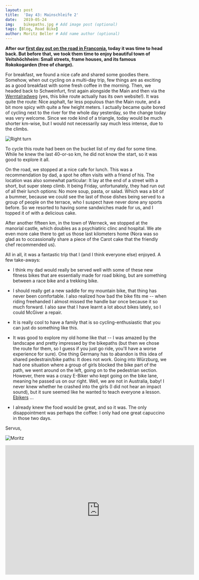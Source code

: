 ```yaml
---
layout: post
title:  'Day 43: Mainschleife 2'
date:   2019-05-24
img:    bikepaths.jpg # Add image post (optional)
tags: [Blog, Road Bike]
author: Moritz Beller # Add name author (optional)
---
```


**After our [first day out on the road in Franconia](/family1), today
  it was time to head back. But before that, we took them time to
  enjoy beautiful town of Veitshöchheim: Small streets, frame houses,
  and its famous Rokokogarden (free of charge).**

For breakfast, we found a nice cafe and shared some goodies
there. Somehow, when out cycling on a multi-day trip, few things are
as exciting as a good breakfast with some fresh coffee in the
morning. Then, we headed back to Schweinfurt, first again alongside
the Main and then via the [Werntalradweg](https://www.wernradweg.de)
(yes, this bike route actually has its own website!). It was quite the
route: Nice asphalt, far less populous than the Main route, and a bit
more spicy with quite a few height meters. I actually became quite
bored of cycling next to the river for the whole day yesterday, so the
change today was very welcome. Since we rode kind of a triangle, today
would be much shorter km-wise, but I would not necessarily say much
less intense, due to the climbs.

![Right turn]({{site.baseurl}}/assets/img/bikepath.jpg)

To cycle this route had been on the bucket list of my dad for some
time. While he knew the last 40-or-so km, he did not know the start,
so it was good to explore it all.

On the road, we stopped at a nice cafe for lunch. This was a
recommendation by dad, a spot he often visits with a friend of
his. The location was also somewhat particular: It lay at the end of a
street with a short, but super steep climb. It being Friday,
unfortunately, they had run out of all their lunch options: No more
soup, pasta, or salad. Which was a bit of a bummer, because we could
see the last of those dishes being served to a group of people on the
terrace, who I suspect have never done any sports before. So we
resorted to having some sandwiches made for us, and I topped it of
with a delicious cake.

After another fifteen km, in the town of Werneck, we stopped at the
manorial castle, which doubles as a psychiatiric clinc and
hospital. We ate even more cake there to get us those last kilometers
home (Nora was so glad as to occassionally share a piece of the Carot
cake that the friendly chef recommended us).

All in all, it was a fantastic trip that I (and I think everyone else)
enjoyed. A few take-aways:

- I think my dad would really be served well with some of these new
  fitness bikes that are essentially made for road biking, but are
  something between a race bike and a trekking bike.

- I should really get a new saddle for my mountain bike, that thing
has never been comfortable. I also realized how bad the bike fits me
-- when riding freehanded I almost missed the handle bar once because
it so much forward. I also saw that I have learnt a lot about bikes
lately, so I could McGiver a repair.

- It is really cool to have a family that is so cycling-enthusiastic
  that you can just do something like this.

- It was good to explore my old home like that -- I was amazed by the
  landscape and pretty impressed by the bikepaths (but then we chose
  the route for them, so I guess if you just go ride, you'll have a
  worse experience for sure). One thing Germany has to abandon is this
  idea of shared pedestrain/bike paths: It does not work. Going into
  Würzburg, we had one situation where a group of girls blocked the
  bike part of the path, we went around on the left, going on to the
  pedestrian section. However, there was a crazy E-Biker who kept
  going on the bike lane, meaning he passed us on our right. Well, we
  are not in Australia, baby! I never knew whether he crashed into the
  girls (I did not hear an impact sound), but it sure seemed like he
  wanted to teach everyone a lesson. [Ebikers](/intervals2) ...

- I already knew the food would be great, and so it was. The only
  disappointment was perhaps the coffee: I only had one great
  capuccino in those two days.

Servus,

![Moritz]({{site.baseurl}}/assets/img/moritz.png)

<iframe height='405' width='590' frameborder='0'
allowtransparency='true' scrolling='no'
src='https://www.strava.com/activities/2393468789/embed/dcaddd90ab46b3bd6f9687dfb294153323a2ba4b'></iframe>